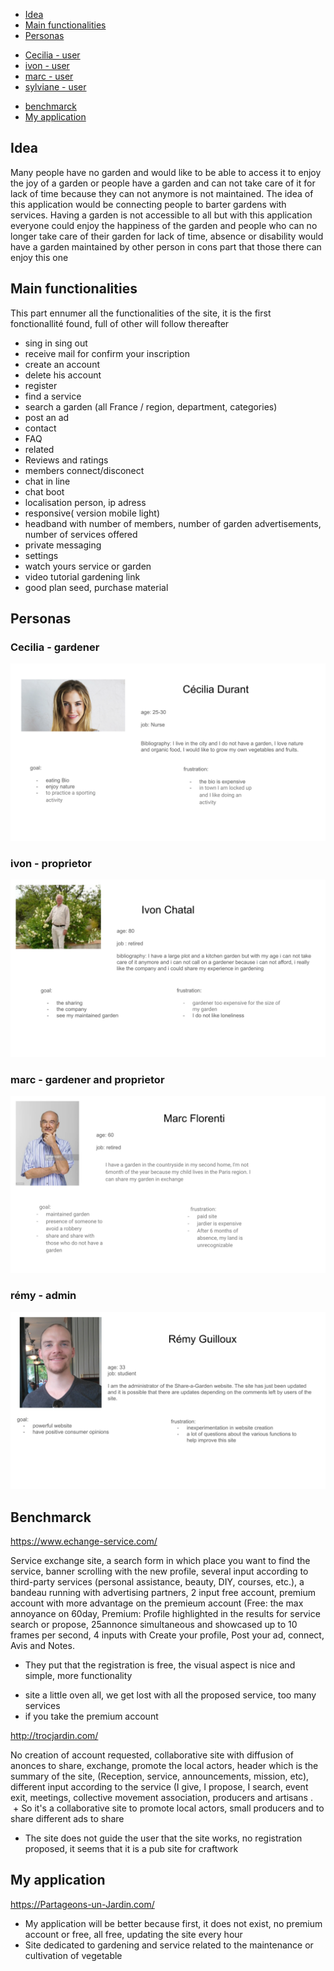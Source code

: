 - [Idea](#idea)
- [Main functionalities](#main-functionalities)
- [Personas](#personas)
* [Cecilia - user](#Cecilia---user)
* [ivon - user](#ivon---user)
* [marc - user](#marc---user)
* [sylviane - user](#sylviane---user)
- [benchmarck ](#benchmarck )
- [My application ](#My-application )

## Idea


Many people have no garden and would like to be able to access it to enjoy the joy of a garden
or people have a garden and can not take care of it for lack of time because they can not anymore is not maintained.
The idea of this application would be connecting people to barter gardens with services.
Having a garden is not accessible to all but with this application everyone could enjoy the happiness of the garden
and people who can no longer take care of their garden for lack of time,
absence or disability would have a garden maintained by other person in cons part that those there can enjoy this one

## Main functionalities

This part ennumer all the functionalities of the site, it is the first fonctionallité found, full of other will follow thereafter


- sing in sing out
- receive mail for confirm your inscription
- create an account
- delete his account
- register
- find a service
- search a garden (all France / region, department, categories)
- post an ad
- contact
- FAQ
- related
- Reviews and ratings
- members connect/disconect
- chat in line
- chat boot 
- localisation person, ip adress
- responsive( version mobile light)
- headband with number of members, number of garden advertisements, number of services offered
- private messaging
- settings
- watch yours service or garden
- video tutorial gardening link
- good plan seed, purchase material


## Personas

### Cecilia - gardener
![](https://github.com/RemyGuilloux/TousAuJardin/blob/master/img/1.svg)
### ivon - proprietor
![](https://github.com/RemyGuilloux/TousAuJardin/blob/master/img/Ivon.svg)
### marc - gardener and proprietor
![](https://github.com/RemyGuilloux/TousAuJardin/blob/master/img/3.svg)
### rémy - admin
![](https://github.com/RemyGuilloux/TousAuJardin/blob/master/img/rem.svg)

## Benchmarck 

https://www.echange-service.com/

Service exchange site, a search form in which place you want to find the service, banner scrolling with the new profile, several input according to third-party services (personal assistance, beauty, DIY, courses, etc.), a bandeau running with advertising partners, 2 input free account, premium account with more advantage on the premieum account (Free: the max annoyance on 60day, Premium: Profile highlighted in the results for service search or propose, 25annonce simultaneous and showcased up to 10 frames per second, 4 inputs with Create your profile, Post your ad, connect, Avis and Notes.

  + They put that the registration is free, the visual aspect is nice and simple, more functionality 

 - site a little oven all, we get lost with all the proposed service, too many services
 - if you take the premium account

http://trocjardin.com/

No creation of account requested, collaborative site with diffusion of anonces to share, exchange, promote the local actors, header which is the summary of the site, (Reception, service, announcements, mission, etc), different input according to the service (I give, I propose, I search, event exit, meetings, collective movement association, producers and artisans .
 
 + So it's a collaborative site to promote local actors, small producers and to share different ads to share
 - The site does not guide the user that the site works, no registration proposed, it seems that it is a pub site for craftwork

## My application
https://Partageons-un-Jardin.com/
  
+ My application will be better because first, it does not exist, no premium account or free, all free, updating the site every hour
+ Site dedicated to gardening and service related to the maintenance or cultivation of vegetable
